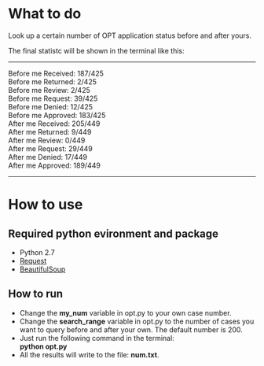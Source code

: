 
# What to do
Look up a certain number of OPT application status before and after yours.

The final statistc will be shown in the terminal like this:
***
Before me Received: 187/425     
Before me Returned: 2/425        
Before me Review: 2/425      
Before me Request: 39/425     
Before me Denied: 12/425     
Before me Approved: 183/425      
After me Received: 205/449     
After me Returned: 9/449    
After me Review: 0/449     
After me Request: 29/449     
After me Denied: 17/449     
After me Approved: 189/449 
***

# How to use

## Required python evironment and package
* Python 2.7
* [Request](http://docs.python-requests.org/en/master/)
* [BeautifulSoup](https://www.crummy.com/software/BeautifulSoup/)

## How to run

* Change the **my_num** variable in opt.py to your own case number. 
* Change the **search_range** variable in opt.py to the number of cases you want to query before and after your own. The default number is 200.
* Just run the following command in the terminal:  
**python opt.py**
* All the results will write to the file: **num.txt**.
